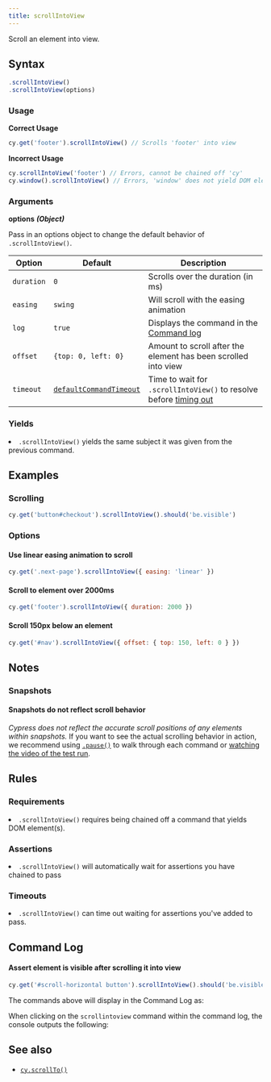 ```yaml
---
title: scrollIntoView
---
```


Scroll an element into view.

## Syntax

```javascript
.scrollIntoView()
.scrollIntoView(options)
```

### Usage

**<Icon name="check-circle" color="green"></Icon> Correct Usage**

```javascript
cy.get('footer').scrollIntoView() // Scrolls 'footer' into view
```

**<Icon name="exclamation-triangle" color="red"></Icon> Incorrect Usage**

```javascript
cy.scrollIntoView('footer') // Errors, cannot be chained off 'cy'
cy.window().scrollIntoView() // Errors, 'window' does not yield DOM element
```

### Arguments

**<Icon name="angle-right"></Icon> options** **_(Object)_**

Pass in an options object to change the default behavior of `.scrollIntoView()`.

| Option     | Default                                                              | Description                                                                              |
| ---------- | -------------------------------------------------------------------- | ---------------------------------------------------------------------------------------- |
| `duration` | `0`                                                                  | Scrolls over the duration (in ms)                                                        |
| `easing`   | `swing`                                                              | Will scroll with the easing animation                                                    |
| `log`      | `true`                                                               | Displays the command in the [Command log](/guides/core-concepts/test-runner#Command-Log) |
| `offset`   | `{top: 0, left: 0}`                                                  | Amount to scroll after the element has been scrolled into view                           |
| `timeout`  | [`defaultCommandTimeout`](/guides/references/configuration#Timeouts) | Time to wait for `.scrollIntoView()` to resolve before [timing out](#Timeouts)           |

### Yields [<Icon name="question-circle"/>](introduction-to-cypress#Subject-Management)

<List><li>`.scrollIntoView()` yields the same subject it was given from the previous command.</li></List>

## Examples

### Scrolling

```javascript
cy.get('button#checkout').scrollIntoView().should('be.visible')
```

### Options

#### Use linear easing animation to scroll

```javascript
cy.get('.next-page').scrollIntoView({ easing: 'linear' })
```

#### Scroll to element over 2000ms

```javascript
cy.get('footer').scrollIntoView({ duration: 2000 })
```

#### Scroll 150px below an element

```js
cy.get('#nav').scrollIntoView({ offset: { top: 150, left: 0 } })
```

## Notes

### Snapshots

#### Snapshots do not reflect scroll behavior

_Cypress does not reflect the accurate scroll positions of any elements within snapshots._ If you want to see the actual scrolling behavior in action, we recommend using [`.pause()`](/api/commands/pause) to walk through each command or [watching the video of the test run](/guides/guides/screenshots-and-videos#Videos).

## Rules

### Requirements [<Icon name="question-circle"/>](introduction-to-cypress#Chains-of-Commands)

<List><li>`.scrollIntoView()` requires being chained off a command that yields DOM element(s).</li></List>

### Assertions [<Icon name="question-circle"/>](introduction-to-cypress#Assertions)

<List><li>`.scrollIntoView()` will automatically wait for assertions you have chained to pass</li></List>

### Timeouts [<Icon name="question-circle"/>](introduction-to-cypress#Timeouts)

<List><li>`.scrollIntoView()` can time out waiting for assertions you've added to pass.</li></List>

## Command Log

#### Assert element is visible after scrolling it into view

```javascript
cy.get('#scroll-horizontal button').scrollIntoView().should('be.visible')
```

The commands above will display in the Command Log as:

<DocsImage src="/img/api/scrollintoview/command-log-for-scrollintoview.png" alt="command log scrollintoview" ></DocsImage>

When clicking on the `scrollintoview` command within the command log, the console outputs the following:

<DocsImage src="/img/api/scrollintoview/console-log-for-scrollintoview.png" alt="console.log scrollintoview" ></DocsImage>

## See also

- [`cy.scrollTo()`](/api/commands/scrollto)
